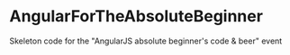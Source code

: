 # AngularForTheAbsoluteBeginner
Skeleton code for the "AngularJS absolute beginner's code &amp; beer" event
